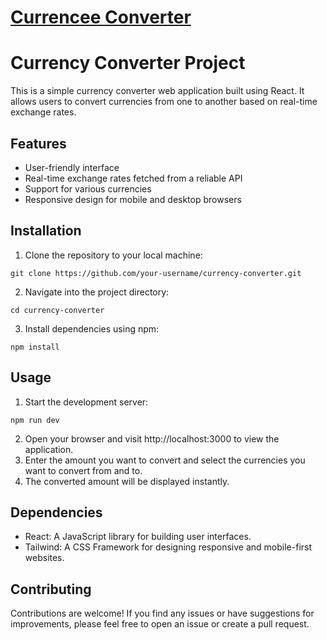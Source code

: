 # **[Currencee Converter](https://currencee-converter.netlify.app/)**


# **Currency Converter Project**

This is a simple currency converter web application built using React. It allows users to convert currencies from one to another based on real-time exchange rates.

## **Features**

- User-friendly interface
- Real-time exchange rates fetched from a reliable API
- Support for various currencies
- Responsive design for mobile and desktop browsers

  
## **Installation**

1. Clone the repository to your local machine:

```
git clone https://github.com/your-username/currency-converter.git
```

2. Navigate into the project directory:

```
cd currency-converter
```

3. Install dependencies using npm:

```
npm install
```


## **Usage**

1. Start the development server:

```
npm run dev
```

2. Open your browser and visit http://localhost:3000 to view the application.
3. Enter the amount you want to convert and select the currencies you want to convert from and to.
4. The converted amount will be displayed instantly.

## **Dependencies**
- React: A JavaScript library for building user interfaces.
- Tailwind: A CSS Framework for designing responsive and mobile-first websites.


## **Contributing**
Contributions are welcome! If you find any issues or have suggestions for improvements, please feel free to open an issue or create a pull request.




